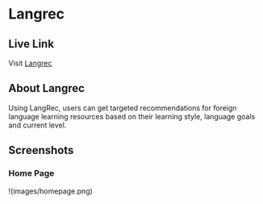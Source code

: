 # Langrec

## Live Link

Visit [Langrec](https://langrec-app.vercel.app/)

## About Langrec

Using LangRec, users can get targeted recommendations for foreign language learning resources based on their learning style, language goals and current level.

## Screenshots

### Home Page

!(images/homepage.png)
